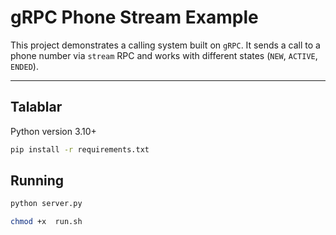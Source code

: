 # gRPC Phone Stream Example

This project demonstrates a calling system built on `gRPC`. It sends a call to a phone number via `stream` RPC and works with different states (`NEW`, `ACTIVE`, `ENDED`).

---

## Talablar

Python version 3.10+

```bash
pip install -r requirements.txt
```
##  Running


```bash
python server.py
```


```bash
chmod +x  run.sh
```


